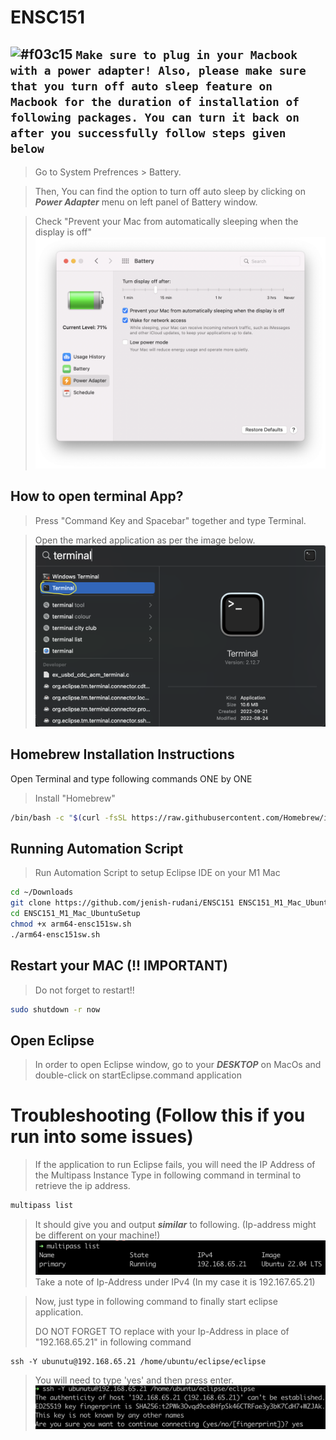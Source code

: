 # ENSC151

## ![#f03c15](https://via.placeholder.com/15/f03c15/f03c15.png) `Make sure to plug in your Macbook with a power adapter! Also, please make sure that you turn off auto sleep feature on Macbook for the duration of installation of following packages. You can turn it back on after you successfully follow steps given below`

> Go to System Prefrences > Battery.

> Then, You can find the option to turn off auto sleep by clicking on ***Power Adapter*** menu on left panel of Battery window.

> Check "Prevent your Mac from automatically sleeping when the display is off"
![Sleep Turn Off Instructions on Power Adapter](pictures/Mac_System_Preferences.png?raw=true "Sleep Turn Off Instructions On Power Adapter")

## How to open terminal App?
> Press "Command Key and Spacebar" together and type Terminal.

> Open the marked application as per the image below.
![Terminal](pictures/terminalInstruction.png?raw=true "Terminal Instruction")

## Homebrew Installation Instructions

Open Terminal and type following commands ONE by ONE

> Install "Homebrew"

```bash
/bin/bash -c "$(curl -fsSL https://raw.githubusercontent.com/Homebrew/install/HEAD/install.sh)"
```

## Running Automation Script

> Run Automation Script to setup Eclipse IDE on your M1 Mac

```bash
cd ~/Downloads
git clone https://github.com/jenish-rudani/ENSC151 ENSC151_M1_Mac_UbuntuSetup
cd ENSC151_M1_Mac_UbuntuSetup
chmod +x arm64-ensc151sw.sh
./arm64-ensc151sw.sh
```

## Restart your MAC (!!  IMPORTANT)
> Do not forget to restart!!

```bash
sudo shutdown -r now
```

## Open Eclipse
> In order to open Eclipse window, go to your ***DESKTOP*** on MacOs and double-click on startEclipse.command application

# Troubleshooting (Follow this if you run into some issues)

> If the application to run Eclipse fails, you will need the IP Address of the Multipass Instance
> Type in following command in terminal to retrieve the ip address.

```bash
multipass list
```

> It should give you and output ***similar*** to following. (Ip-address might be different on your machine!)
![multipassListOutput](pictures/multipassListOutput.png?raw=true "multipassListOutput")
> Take a note of Ip-Address under IPv4 (In my case it is 192.167.65.21)


> Now, just type in following command to finally start eclipse application. 
> 
> DO NOT FORGET TO replace with your Ip-Address in place of "192.168.65.21" in following command
```
ssh -Y ubunutu@192.168.65.21 /home/ubuntu/eclipse/eclipse
```
> You will need to type 'yes' and then press enter. 
![sshFirstTimeOutput](pictures/sshFirstTimeOutput.png?raw=true "sshFirstTimeOutput")
